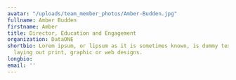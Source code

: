 ```yaml
---
avatar: "/uploads/team_member_photos/Amber-Budden.jpg"
fullname: Amber Budden
firstname: Amber
title: Director, Education and Engagement
organization: DataONE
shortbio: Lorem ipsum, or lipsum as it is sometimes known, is dummy text used in
  laying out print, graphic or web designs.
longbio:
email: ''
---
```

